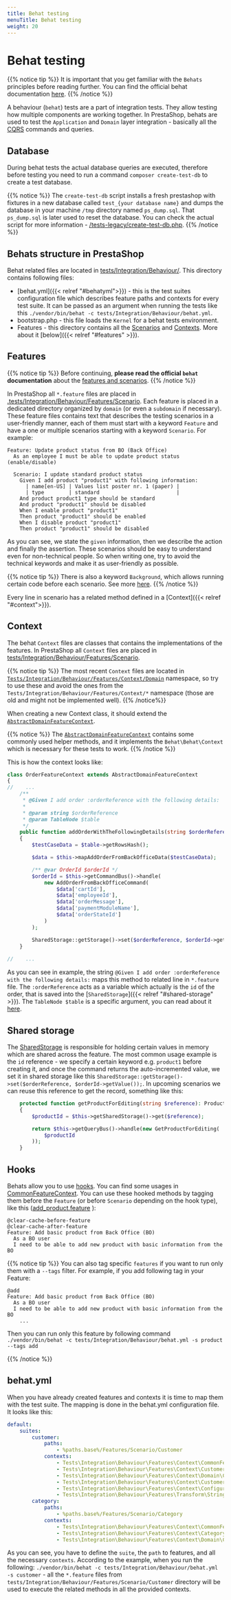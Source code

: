 ```yaml
---
title: Behat testing
menuTitle: Behat testing
weight: 20
---
```


# Behat testing

{{% notice tip %}}
It is important that you get familiar with the `Behats` principles before reading further. You can find the official behat documentation [here](https://docs.behat.org/en/latest/guides.html).
{{% /notice %}}

A behaviour (`behat`) tests are a part of integration tests. They allow testing how multiple components are working together. In PrestaShop, behats are used to test the `Application` and `Domain` layer integration - basically all the [CQRS](/1.7/development/architecture/domain/cqrs) commands and queries.

## Database
During behat tests the actual database queries are executed, therefore before testing you need to run a command `composer create-test-db` to create a test database.

{{% notice %}}
The `create-test-db` script installs a fresh prestashop with fixtures in a new database called `test_{your database name}` and dumps the database in your machine `/tmp` directory named `ps_dump.sql`. That `ps_dump.sql` is later used to reset the database. You can check the actual script for more information - [/tests-legacy/create-test-db.php](https://github.com/PrestaShop/PrestaShop/blob/1.7.8.x/tests-legacy/create-test-db.php).
{{% /notice %}}

## Behats structure in PrestaShop

Behat related files are located in [tests/Integration/Behaviour/](https://github.com/PrestaShop/PrestaShop/tree/1.7.8.x/tests/Integration/Behaviour). This directory contains following files:
- [behat.yml]({{< relref "#behatyml">}}) - this is the test suites configuration file which describes feature paths and contexts for every test suite. It can be passed as an argument when running the tests like this `./vendor/bin/behat -c tests/Integration/Behaviour/behat.yml`.
- bootstrap.php - this file loads the `Kernel` for a behat tests environment.
- Features - this directory contains all the [Scenarios](https://github.com/PrestaShop/PrestaShop/tree/1.7.8.x/tests/Integration/Behaviour/Features/Scenario) and [Contexts](https://github.com/PrestaShop/PrestaShop/tree/1.7.8.x/tests/Integration/Behaviour/Features/Context). More about it [below]({{< relref "#features" >}}).

## Features

{{% notice tip %}}
Before continuing, **please read the official `behat` documentation** about the [features and scenarios](https://docs.behat.org/en/latest/user_guide/features_scenarios.html).
{{% /notice %}}

In PrestaShop all `*.feature` files are placed in [.tests/Integration/Behaviour/Features/Scenario](https://github.com/PrestaShop/PrestaShop/tree/1.7.8.x/tests/Integration/Behaviour/Features/Scenario). Each feature is placed in a dedicated directory organized by `domain` (or even a `subdomain` if necessary). These feature files contains text that describes the testing scenarios in a user-friendly manner, each of them must start with a keyword `Feature` and have a one or multiple scenarios starting with a keyword `Scenario`. For example:
```
Feature: Update product status from BO (Back Office)
  As an employee I must be able to update product status (enable/disable)

  Scenario: I update standard product status
    Given I add product "product1" with following information:
      | name[en-US] | Values list poster nr. 1 (paper) |
      | type        | standard                         |
    And product product1 type should be standard
    And product "product1" should be disabled
    When I enable product "product1"
    Then product "product1" should be enabled
    When I disable product "product1"
    Then product "product1" should be disabled
```
As you can see, we state the `given` information, then we describe the action and finally the assertion. These scenarios should be easy to understand even for non-technical people. So when writing one, try to avoid the technical keywords and make it as user-friendly as possible.

{{% notice tip %}}
There is also a keyword `Background`, which allows running certain code before each scenario. See more [here](https://docs.behat.org/en/latest/user_guide/writing_scenarios.html#user-guide-writing-scenarios-backgrounds).
{{% /notice %}}

Every line in scenario has a related method defined in a [Context]({{< relref "#context">}}).

## Context

The behat `Context` files are classes that contains the implementations of the features. In PrestaShop all `Context` files are placed in [tests/Integration/Behaviour/Features/Scenario](https://github.com/PrestaShop/PrestaShop/tree/1.7.8.x/tests/Integration/Behaviour/Features/Context).

{{% notice tip %}}
The most recent `Context` files are located in [`Tests/Integration/Behaviour/Features/Context/Domain`](https://github.com/PrestaShop/PrestaShop/tree/1.7.8.x/tests/Integration/Behaviour/Features/Context/Domain) namespace, so try to use these and avoid the ones from the `Tests/Integration/Behaviour/Features/Context/*` namespace (those are old and might not be implemented well).
{{% /notice%}}

When creating a new Context class, it should extend the [`AbstractDomainFeatureContext`](https://github.com/PrestaShop/PrestaShop/blob/1.7.8.x/tests/Integration/Behaviour/Features/Context/Domain/AbstractDomainFeatureContext.php).

{{% notice %}}
The [`AbstractDomainFeatureContext`](https://github.com/PrestaShop/PrestaShop/blob/1.7.8.x/tests/Integration/Behaviour/Features/Context/Domain/AbstractDomainFeatureContext.php) contains some commonly used helper methods, and it implements the `Behat\Behat\Context` which is necessary for these tests to work.
{{% /notice %}}

This is how the context looks like:
```php
class OrderFeatureContext extends AbstractDomainFeatureContext
{
//    ...
    /**
     * @Given I add order :orderReference with the following details:
     *
     * @param string $orderReference
     * @param TableNode $table
     */
    public function addOrderWithTheFollowingDetails(string $orderReference, TableNode $table)
    {
        $testCaseData = $table->getRowsHash();

        $data = $this->mapAddOrderFromBackOfficeData($testCaseData);

        /** @var OrderId $orderId */
        $orderId = $this->getCommandBus()->handle(
            new AddOrderFromBackOfficeCommand(
                $data['cartId'],
                $data['employeeId'],
                $data['orderMessage'],
                $data['paymentModuleName'],
                $data['orderStateId']
            )
        );

        SharedStorage::getStorage()->set($orderReference, $orderId->getValue());
    }
    
//    ...

```

As you can see in example, the string `@Given I add order :orderReference with the following details:` maps this method to related line in `*.feature` file. The `:orderReference` acts as a variable which actually is the `id` of the order, that is saved into the [`SharedStorage`]({{< relref "#shared-storage" >}}). The `TableNode $table` is a specific argument, you can read about it [here](https://behat.org/en/latest/user_guide/writing_scenarios.html#tables).

## Shared storage

The [SharedStorage](https://github.com/PrestaShop/PrestaShop/blob/1.7.8.x/tests/Integration/Behaviour/Features/Context/SharedStorage.php) is responsible for holding certain values in memory which are shared across the feature. The most common usage example is the `id` reference - we specify a certain keyword e.g. `product1` before creating it, and once the command returns the auto-incremented value, we set it in shared storage like this `SharedStorage::getStorage()->set($orderReference, $orderId->getValue());`. In upcoming scenarios we can reuse this reference to get the record, something like this:
```php
    protected function getProductForEditing(string $reference): ProductForEditing
    {
        $productId = $this->getSharedStorage()->get($reference);

        return $this->getQueryBus()->handle(new GetProductForEditing(
            $productId
        ));
    }
```

## Hooks

Behats allow you to use [hooks](https://docs.behat.org/en/v2.5/guides/3.hooks.html#hooks). You can find some usages in [CommonFeatureContext](https://github.com/PrestaShop/PrestaShop/blob/1.7.8.x/tests/Integration/Behaviour/Features/Context/CommonFeatureContext.php). You can use these hooked methods by tagging them before the `Feature` (or before `Scenario` depending on the hook type), like this ([add_product.feature](https://github.com/PrestaShop/PrestaShop/blob/1.7.8.x/tests/Integration/Behaviour/Features/Context/Domain/Product/AddProductFeatureContext.php)
):

```
@clear-cache-before-feature
@clear-cache-after-feature
Feature: Add basic product from Back Office (BO)
  As a BO user
  I need to be able to add new product with basic information from the BO

```

{{% notice tip %}}
You can also tag specific `features` if you want to run only them with a `--tags` filter. For example, if you add following tag in your Feature:
```
@add
Feature: Add basic product from Back Office (BO)
  As a BO user
  I need to be able to add new product with basic information from the BO
    ...
```
Then you can run only this feature by following command `./vendor/bin/behat -c tests/Integration/Behaviour/behat.yml -s product --tags add`

{{% /notice %}}


## behat.yml

When you have already created features and contexts it is time to map them with the test suite. The mapping is done in the behat.yml configuration file. It looks like this:
```yml
default:
    suites:
        customer:
            paths:
                - %paths.base%/Features/Scenario/Customer
            contexts:
                - Tests\Integration\Behaviour\Features\Context\CommonFeatureContext
                - Tests\Integration\Behaviour\Features\Context\CustomerManagerFeatureContext
                - Tests\Integration\Behaviour\Features\Context\Domain\CustomerFeatureContext
                - Tests\Integration\Behaviour\Features\Context\CustomerFeatureContext
                - Tests\Integration\Behaviour\Features\Context\Configuration\CommonConfigurationFeatureContext
                - Tests\Integration\Behaviour\Features\Transform\StringToBoolTransformContext
        category:
            paths:
                - %paths.base%/Features/Scenario/Category
            contexts:
                - Tests\Integration\Behaviour\Features\Context\CommonFeatureContext
                - Tests\Integration\Behaviour\Features\Context\CategoryFeatureContext
                - Tests\Integration\Behaviour\Features\Context\Domain\CategoryFeatureContext
```
As you can see, you have to define the `suite`, the `path` to features, and all the necessary `contexts`. According to the example, when you run the following: `./vendor/bin/behat -c tests/Integration/Behaviour/behat.yml -s customer` - all the `*.feature` files from `tests/Integration/Behaviour/Features/Scenario/Customer` directory will be used to execute the related methods in all the provided contexts.
